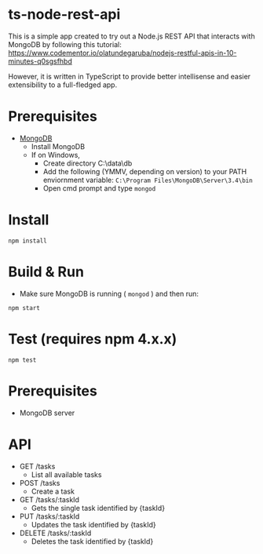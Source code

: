 # ts-node-rest-api

This is a simple app created to try out a Node.js REST API that interacts with MongoDB by following this tutorial:
https://www.codementor.io/olatundegaruba/nodejs-restful-apis-in-10-minutes-q0sgsfhbd

However, it is written in TypeScript to provide better intellisense and easier extensibility to a full-fledged app.

# Prerequisites

* [MongoDB](https://www.mongodb.com/download-center#community)
  * Install MongoDB
  * If on Windows,
    * Create directory C:\data\db
    * Add the following (YMMV, depending on version) to your PATH enviornment variable: `C:\Program Files\MongoDB\Server\3.4\bin`
    * Open cmd prompt and type `mongod`

# Install

`npm install`

# Build & Run

* Make sure MongoDB is running ( `mongod` ) and then run:

`npm start`

# Test (requires npm 4.x.x)

`npm test`

# Prerequisites

* MongoDB server

# API
* GET /tasks
  * List all available tasks
* POST /tasks
  * Create a task
* GET /tasks/:taskId
  * Gets the single task identified by {taskId}
* PUT /tasks/:taskId
  * Updates the task identified by {taskId}
* DELETE /tasks/:taskId
  * Deletes the task identified by {taskId}
